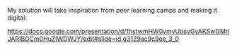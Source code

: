 My solution will take inspiration from peer learning camps and making it digital:

https://docs.google.com/presentation/d/1hstwmHW0ymyUpsyGyAKSwGMriJARIBGCm0HuZlWDWJY/edit#slide=id.g3129ac9c9ee_3_0